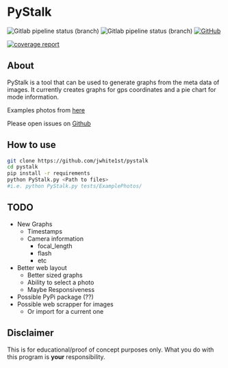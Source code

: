 # PyStalk

![Gitlab pipeline status (branch)](https://img.shields.io/gitlab/pipeline/jwhite1st/pystalk/master?label=Master%20Build&style=plastic) ![Gitlab pipeline status (branch)](https://img.shields.io/gitlab/pipeline/jwhite1st/pystalk/develop?label=Develop%20Build&style=plastic)
[![GitHub](https://img.shields.io/github/license/jwhite1st/pystalk?style=plastic)](https://github.com/jwhite1st/PyStalk/blob/master/LICENSE)

[![coverage report](https://gitlab.com/jwhite1st/pystalk/badges/master/coverage.svg)](https://gitlab.com/jwhite1st/pystalk/commits/master)

## About

PyStalk is a tool that can be used to generate graphs from the meta data of images. It currently creates graphs for gps coordinates and a pie chart for mode information.

Examples photos from [here](https://github.com/ianare/exif-samples/tree/master/jpg/gps)

Please open issues on [Github](https://github.com/jwhite1st/PyStalk/issues)

## How to use

```bash
git clone https://github.com/jwhite1st/pystalk
cd pystalk
pip install -r requirements
python PyStalk.py <Path to files>
#i.e. python PyStalk.py tests/ExamplePhotos/
```

## TODO

- New Graphs
  - Timestamps
  - Camera information
    - focal_length
    - flash
    - etc
- Better web layout
  - Better sized graphs
  - Ability to select a photo
  - Maybe Responsiveness
- Possible PyPi package (??)
- Possible web scrapper for images
  - Or import for a current one

## Disclaimer

This is for educational/proof of concept purposes only. What you do with this program is **your** responsibility.
